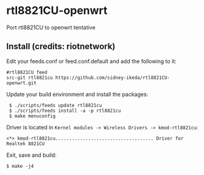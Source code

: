 # rtl8821CU-openwrt
Port rtl8821CU to openwrt tentative

## Install (credits: riotnetwork)

Edit your feeds.conf or feed.conf.default and add the following to it:

    #rtl8821CU feed
    src-git rtl8821cu https://github.com/sidney-ikeda/rtl8821CU-openwrt.git

Update your build environment and install the packages:

     $ ./scripts/feeds update rtl8821cu
     $ ./scripts/feeds install -a -p rtl8821cu
     $ make menuconfig

Driver is located in `Kernel modules -> Wireless Drivers -> kmod-rtl8821cu`:

    <*> kmod-rtl8821cu.................................... Driver for Realtek 8821CU

Exit, save and build:

    $ make -j4
